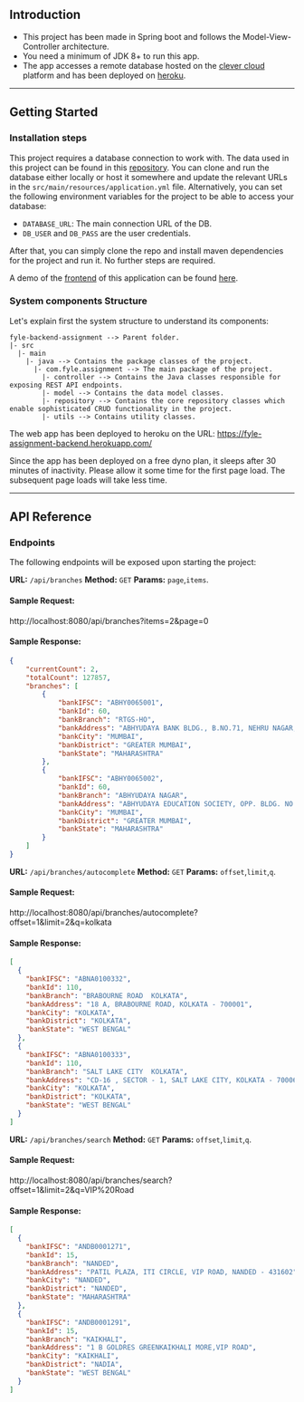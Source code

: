 ## Introduction

- This project has been made in Spring boot and follows the Model-View-Controller architecture.
- You need a minimum of JDK 8+ to run this app.
- The app accesses a remote database hosted on the [clever cloud](https://www.clever-cloud.com) platform and has been deployed on [heroku](https://www.heroku.com).

---

## Getting Started

### Installation steps

This project requires a database connection to work with. The data used in this project can be found in this [repository](https://github.com/snarayanank2/indian_banks). You can clone and run the database either locally or host it somewhere and update the relevant URLs in the `src/main/resources/application.yml` file. Alternatively, you can set the following environment variables for the project to be able to access your database:

- `DATABASE_URL`: The main connection URL of the DB.
- `DB_USER` and `DB_PASS` are the user credentials.

After that, you can simply clone the repo and install maven dependencies for the project and run it. No further steps are required.

A demo of the [frontend](https://github.com/AdityaVJ/FyleAssignmentFrontend) of this application can be found [here](https://fyle-assignment-frontend.herokuapp.com/).

### System components Structure
Let's explain first the system structure to understand its components:
```
fyle-backend-assignment --> Parent folder. 
|- src
  |- main
    |- java --> Contains the package classes of the project.
      |- com.fyle.assignment --> The main package of the project.
        |- controller --> Contains the Java classes responsible for exposing REST API endpoints.
        |- model --> Contains the data model classes.
        |- repository --> Contains the core repository classes which enable sophisticated CRUD functionality in the project.
        |- utils --> Contains utility classes.
```
The web app has been deployed to heroku on the URL: https://fyle-assignment-backend.herokuapp.com/

Since the app has been deployed on a free dyno plan, it sleeps after 30 minutes of inactivity. Please allow it some time for the first page load. The subsequent page loads will take less time.

---

## API Reference

### Endpoints
The following endpoints will be exposed upon starting the project:

**URL:** `/api/branches`
**Method:** `GET`
**Params:** `page`,`items`.

#### Sample Request:

http://localhost:8080/api/branches?items=2&page=0

#### Sample Response:

```json
{
    "currentCount": 2,
    "totalCount": 127857,
    "branches": [
        {
            "bankIFSC": "ABHY0065001",
            "bankId": 60,
            "bankBranch": "RTGS-HO",
            "bankAddress": "ABHYUDAYA BANK BLDG., B.NO.71, NEHRU NAGAR, KURLA (E), MUMBAI-400024",
            "bankCity": "MUMBAI",
            "bankDistrict": "GREATER MUMBAI",
            "bankState": "MAHARASHTRA"
        },
        {
            "bankIFSC": "ABHY0065002",
            "bankId": 60,
            "bankBranch": "ABHYUDAYA NAGAR",
            "bankAddress": "ABHYUDAYA EDUCATION SOCIETY, OPP. BLDG. NO. 18, ABHYUDAYA NAGAR, KALACHOWKY, MUMBAI - 400033",
            "bankCity": "MUMBAI",
            "bankDistrict": "GREATER MUMBAI",
            "bankState": "MAHARASHTRA"
        }
    ]
}
```

**URL:** `/api/branches/autocomplete`
**Method:** `GET`
**Params:** `offset`,`limit`,`q`.

#### Sample Request:

http://localhost:8080/api/branches/autocomplete?offset=1&limit=2&q=kolkata

#### Sample Response:

```json
[
  {
    "bankIFSC": "ABNA0100332",
    "bankId": 110,
    "bankBranch": "BRABOURNE ROAD  KOLKATA",
    "bankAddress": "18 A, BRABOURNE ROAD, KOLKATA - 700001",
    "bankCity": "KOLKATA",
    "bankDistrict": "KOLKATA",
    "bankState": "WEST BENGAL"
  },
  {
    "bankIFSC": "ABNA0100333",
    "bankId": 110,
    "bankBranch": "SALT LAKE CITY  KOLKATA",
    "bankAddress": "CD-16 , SECTOR - 1, SALT LAKE CITY, KOLKATA - 700064",
    "bankCity": "KOLKATA",
    "bankDistrict": "KOLKATA",
    "bankState": "WEST BENGAL"
  }
]
```
**URL:** `/api/branches/search`
**Method:** `GET`
**Params:** `offset`,`limit`,`q`.

#### Sample Request:

http://localhost:8080/api/branches/search?offset=1&limit=2&q=VIP%20Road

#### Sample Response:

```json
[
  {
    "bankIFSC": "ANDB0001271",
    "bankId": 15,
    "bankBranch": "NANDED",
    "bankAddress": "PATIL PLAZA, ITI CIRCLE, VIP ROAD, NANDED - 431602",
    "bankCity": "NANDED",
    "bankDistrict": "NANDED",
    "bankState": "MAHARASHTRA"
  },
  {
    "bankIFSC": "ANDB0001291",
    "bankId": 15,
    "bankBranch": "KAIKHALI",
    "bankAddress": "1 B GOLDRES GREENKAIKHALI MORE,VIP ROAD",
    "bankCity": "KAIKHALI",
    "bankDistrict": "NADIA",
    "bankState": "WEST BENGAL"
  }
]
```


